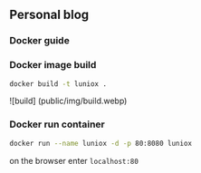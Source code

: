 ## Personal blog
### Docker guide
### Docker image build

```bash
docker build -t luniox .
```
![build] (public/img/build.webp)

### Docker run container

```bash
docker run --name luniox -d -p 80:8080 luniox
```

on the browser enter `localhost:80`
